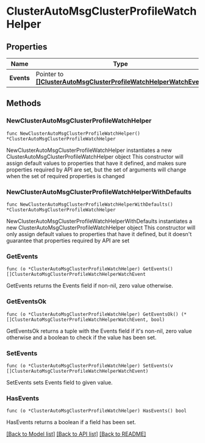 # ClusterAutoMsgClusterProfileWatchHelper

## Properties

Name | Type | Description | Notes
------------ | ------------- | ------------- | -------------
**Events** | Pointer to [**[]ClusterAutoMsgClusterProfileWatchHelperWatchEvent**](ClusterAutoMsgClusterProfileWatchHelperWatchEvent.md) |  | [optional] 

## Methods

### NewClusterAutoMsgClusterProfileWatchHelper

`func NewClusterAutoMsgClusterProfileWatchHelper() *ClusterAutoMsgClusterProfileWatchHelper`

NewClusterAutoMsgClusterProfileWatchHelper instantiates a new ClusterAutoMsgClusterProfileWatchHelper object
This constructor will assign default values to properties that have it defined,
and makes sure properties required by API are set, but the set of arguments
will change when the set of required properties is changed

### NewClusterAutoMsgClusterProfileWatchHelperWithDefaults

`func NewClusterAutoMsgClusterProfileWatchHelperWithDefaults() *ClusterAutoMsgClusterProfileWatchHelper`

NewClusterAutoMsgClusterProfileWatchHelperWithDefaults instantiates a new ClusterAutoMsgClusterProfileWatchHelper object
This constructor will only assign default values to properties that have it defined,
but it doesn't guarantee that properties required by API are set

### GetEvents

`func (o *ClusterAutoMsgClusterProfileWatchHelper) GetEvents() []ClusterAutoMsgClusterProfileWatchHelperWatchEvent`

GetEvents returns the Events field if non-nil, zero value otherwise.

### GetEventsOk

`func (o *ClusterAutoMsgClusterProfileWatchHelper) GetEventsOk() (*[]ClusterAutoMsgClusterProfileWatchHelperWatchEvent, bool)`

GetEventsOk returns a tuple with the Events field if it's non-nil, zero value otherwise
and a boolean to check if the value has been set.

### SetEvents

`func (o *ClusterAutoMsgClusterProfileWatchHelper) SetEvents(v []ClusterAutoMsgClusterProfileWatchHelperWatchEvent)`

SetEvents sets Events field to given value.

### HasEvents

`func (o *ClusterAutoMsgClusterProfileWatchHelper) HasEvents() bool`

HasEvents returns a boolean if a field has been set.


[[Back to Model list]](../README.md#documentation-for-models) [[Back to API list]](../README.md#documentation-for-api-endpoints) [[Back to README]](../README.md)



